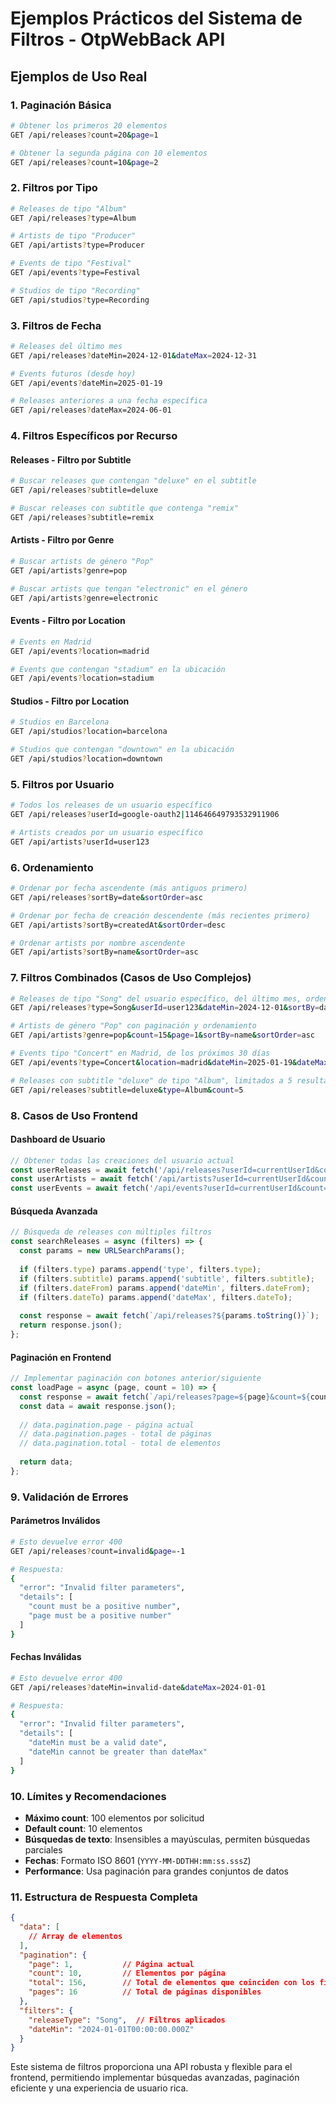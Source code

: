 # Ejemplos Prácticos del Sistema de Filtros - OtpWebBack API

## Ejemplos de Uso Real

### 1. Paginación Básica
```bash
# Obtener los primeros 20 elementos
GET /api/releases?count=20&page=1

# Obtener la segunda página con 10 elementos
GET /api/releases?count=10&page=2
```

### 2. Filtros por Tipo
```bash
# Releases de tipo "Album"
GET /api/releases?type=Album

# Artists de tipo "Producer"
GET /api/artists?type=Producer

# Events de tipo "Festival"
GET /api/events?type=Festival

# Studios de tipo "Recording"
GET /api/studios?type=Recording
```

### 3. Filtros de Fecha
```bash
# Releases del último mes
GET /api/releases?dateMin=2024-12-01&dateMax=2024-12-31

# Events futuros (desde hoy)
GET /api/events?dateMin=2025-01-19

# Releases anteriores a una fecha específica
GET /api/releases?dateMax=2024-06-01
```

### 4. Filtros Específicos por Recurso

#### Releases - Filtro por Subtitle
```bash
# Buscar releases que contengan "deluxe" en el subtitle
GET /api/releases?subtitle=deluxe

# Buscar releases con subtitle que contenga "remix"
GET /api/releases?subtitle=remix
```

#### Artists - Filtro por Genre
```bash
# Buscar artists de género "Pop"
GET /api/artists?genre=pop

# Buscar artists que tengan "electronic" en el género
GET /api/artists?genre=electronic
```

#### Events - Filtro por Location
```bash
# Events en Madrid
GET /api/events?location=madrid

# Events que contengan "stadium" en la ubicación
GET /api/events?location=stadium
```

#### Studios - Filtro por Location
```bash
# Studios en Barcelona
GET /api/studios?location=barcelona

# Studios que contengan "downtown" en la ubicación
GET /api/studios?location=downtown
```

### 5. Filtros por Usuario
```bash
# Todos los releases de un usuario específico
GET /api/releases?userId=google-oauth2|114646649793532911906

# Artists creados por un usuario específico
GET /api/artists?userId=user123
```

### 6. Ordenamiento
```bash
# Ordenar por fecha ascendente (más antiguos primero)
GET /api/releases?sortBy=date&sortOrder=asc

# Ordenar por fecha de creación descendente (más recientes primero)
GET /api/artists?sortBy=createdAt&sortOrder=desc

# Ordenar artists por nombre ascendente
GET /api/artists?sortBy=name&sortOrder=asc
```

### 7. Filtros Combinados (Casos de Uso Complejos)
```bash
# Releases de tipo "Song" del usuario específico, del último mes, ordenados por fecha
GET /api/releases?type=Song&userId=user123&dateMin=2024-12-01&sortBy=date&sortOrder=desc

# Artists de género "Pop" con paginación y ordenamiento
GET /api/artists?genre=pop&count=15&page=1&sortBy=name&sortOrder=asc

# Events tipo "Concert" en Madrid, de los próximos 30 días
GET /api/events?type=Concert&location=madrid&dateMin=2025-01-19&dateMax=2025-02-19

# Releases con subtitle "deluxe" de tipo "Album", limitados a 5 resultados
GET /api/releases?subtitle=deluxe&type=Album&count=5
```

### 8. Casos de Uso Frontend

#### Dashboard de Usuario
```javascript
// Obtener todas las creaciones del usuario actual
const userReleases = await fetch('/api/releases?userId=currentUserId&count=50');
const userArtists = await fetch('/api/artists?userId=currentUserId&count=50');
const userEvents = await fetch('/api/events?userId=currentUserId&count=50');
```

#### Búsqueda Avanzada
```javascript
// Búsqueda de releases con múltiples filtros
const searchReleases = async (filters) => {
  const params = new URLSearchParams();
  
  if (filters.type) params.append('type', filters.type);
  if (filters.subtitle) params.append('subtitle', filters.subtitle);
  if (filters.dateFrom) params.append('dateMin', filters.dateFrom);
  if (filters.dateTo) params.append('dateMax', filters.dateTo);
  
  const response = await fetch(`/api/releases?${params.toString()}`);
  return response.json();
};
```

#### Paginación en Frontend
```javascript
// Implementar paginación con botones anterior/siguiente
const loadPage = async (page, count = 10) => {
  const response = await fetch(`/api/releases?page=${page}&count=${count}`);
  const data = await response.json();
  
  // data.pagination.page - página actual
  // data.pagination.pages - total de páginas
  // data.pagination.total - total de elementos
  
  return data;
};
```

### 9. Validación de Errores

#### Parámetros Inválidos
```bash
# Esto devuelve error 400
GET /api/releases?count=invalid&page=-1

# Respuesta:
{
  "error": "Invalid filter parameters",
  "details": [
    "count must be a positive number",
    "page must be a positive number"
  ]
}
```

#### Fechas Inválidas
```bash
# Esto devuelve error 400
GET /api/releases?dateMin=invalid-date&dateMax=2024-01-01

# Respuesta:
{
  "error": "Invalid filter parameters",
  "details": [
    "dateMin must be a valid date",
    "dateMin cannot be greater than dateMax"
  ]
}
```

### 10. Límites y Recomendaciones

- **Máximo count**: 100 elementos por solicitud
- **Default count**: 10 elementos
- **Búsquedas de texto**: Insensibles a mayúsculas, permiten búsquedas parciales
- **Fechas**: Formato ISO 8601 (`YYYY-MM-DDTHH:mm:ss.sssZ`)
- **Performance**: Usa paginación para grandes conjuntos de datos

### 11. Estructura de Respuesta Completa
```json
{
  "data": [
    // Array de elementos
  ],
  "pagination": {
    "page": 1,           // Página actual
    "count": 10,         // Elementos por página
    "total": 156,        // Total de elementos que coinciden con los filtros
    "pages": 16          // Total de páginas disponibles
  },
  "filters": {
    "releaseType": "Song",  // Filtros aplicados
    "dateMin": "2024-01-01T00:00:00.000Z"
  }
}
```

Este sistema de filtros proporciona una API robusta y flexible para el frontend, permitiendo implementar búsquedas avanzadas, paginación eficiente y una experiencia de usuario rica.
